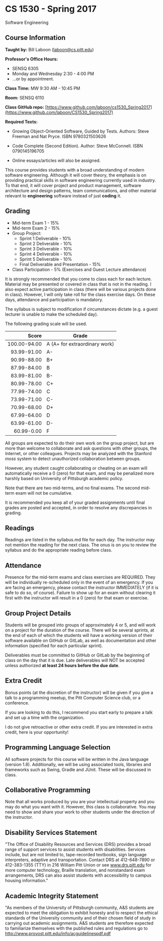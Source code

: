 # CS 1530 - Spring 2017
Software Engineering

## Course Information

**Taught by:** Bill Laboon ([laboon@cs.pitt.edu](mailto:laboon@cs.pitt.edu))  

**Professor's Office Hours:**

  * SENSQ 6305
  * Monday and Wednesday 2:30 - 4:00  PM
  * ...or by appointment.  

**Class Time:** MW 9:30 AM - 10:45 PM

**Room:** SENSQ 6110

**Class GitHub repo:** [https://www.github.com/laboon/cs1530_Spring2017](https://www.github.com/laboon/CS1530_Spring2017)  

**Required Texts:** 
  * Growing Object-Oriented Software, Guided by Tests.  Authors: Steve Freeman and Nat Pryce. ISBN 9780321503626

  * Code Complete (Second Edition). Author: Steve McConnell. ISBN 0790145196705

  * Online essays/articles will also be assigned.

This course provides students with a broad understanding of modern software engineering. Although it will cover theory, the emphasis is on providing practical skills in software engineering currently used in industry. To that end, it will cover project and product management, software architecture and design patterns, team communications, and other material relevant to __engineering__ software instead of just __coding__ it.

## Grading

  * Mid-term Exam 1 - 15%
  * Mid-term Exam 2 - 15%
  * Group Project:
    * Sprint 1 Deliverable - 10%
    * Sprint 2 Deliverable - 10% 
    * Sprint 3 Deliverable - 10%
    * Sprint 4 Deliverable - 10%
    * Sprint 5 Deliverable - 10%
    * Final Deliverable and Presentation - 15%
  * Class Participation - 5% (Exercises and Guest Lecture attendance)

It is strongly recommended that you come to class each for each lecture.  Material may be presented or covered in class that is not in the reading.  I also expect active participation in class (there will be various projects done in class).  However,  I will only take roll for the class exercise days.  On these days, attendance and participation is mandatory.

The syllabus is subject to modification if circumstances dictate (e.g. a guest lecturer is unable to make the scheduled day).

The following grading scale will be used.

Score  | Grade
-----: | ------------------------------
100.00-94.00 | A (A+ for extraordinary work)
93.99-91.00  | A-
90.99-88.00  | B+
87.99-84.00  | B
83.99-81.00  | B-
80.99-78.00  | C+
77.99-74.00  | C
73.99-71.00  | C-
70.99-68.00  | D+
67.99-64.00  | D
63.99-61.00  | D-
60.99-0.00   | F

All groups are expected to do their own work on the group project, but are more than welcome to collaborate and ask questions with other groups, the Internet, or other colleagues.  Projects may be analyzed with the Stanford _moss_ system to detect unauthorized collaboration between groups.

However, any student caught collaborating or cheating on an exam will automatically receive a 0 (zero) for that exam, and may be penalized more harshly based on University of Pittsburgh academic policy.

Note that there are two mid-terms, and no final exams.  The second mid-term exam will not be cumulative.

It is recommended you keep all of your graded assignments until final grades are posted and accepted, in order to resolve any discrepancies in grading.

## Readings

Readings are listed in the syllabus.md file for each day.  The instructor may not mention the reading for the next class.  The onus is on you to review the syllabus and do the appropriate reading before class.

## Attendance

Presence for the mid-term exams and class exercises are REQUIRED.  They will be individually re-scheduled only in the event of an emergency.  If you are facing an emergency, please contact the instructor IMMEDIATELY (if it is safe to do so, of course).  Failure to show up for an exam without clearing it first with the instructor will result in a 0 (zero) for that exam or exercise.

## Group Project Details

Students will be grouped into groups of approximately 4 or 5, and will work on a project for the duration of the course.  There will be several sprints, at the end of each of which the students will have a working version of their software available on GitHub or GitLab, as well as documentation and other information (specified for each particular sprint).

Deliverables must be committed to GitHub or GitLab by the beginning of class on the day that it is due.  Late deliverables will NOT be accepted unless authorized __at least 24 hours before the due date__.

## Extra Credit

Bonus points (at the discretion of the instructor) will be given if you give a talk to a programming meetup, the Pitt Computer Science club, or a conference.

If you are looking to do this, I recommend you start early to prepare a talk and set up a time with the organization.

I do not give retroactive or other extra credit.  If you are interested in extra credit, here is your opportunity!

## Programming Language Selection

All software projects for this course will be written in the Java language (version 1.8).  Additionally, we will be using associated tools, libraries and frameworks such as Swing, Gradle and JUnit.  These will be discussed in class.

## Collaborative Programming

Note that all works produced by you are your intellectual property and you may do what you want with it.  However, this class is collaborative.  You may need to show and share your work to other students under the direction of the instructor.

## Disability Services Statement

"The Office of Disability Resources and
Services (DRS) provides a broad range of support services to assist
students with disabilities. Services include, but are not limited to,
tape-recorded textbooks, sign language interpreters, adaptive and
transportation. Contact DRS at 412-648-7890 or 412-383-1355 (TTY) in
216 William Pitt Union or see www.drs.pitt.edu for more computer
technology, Braille translation, and nonstandard exam arrangements,
DRS can also assist students with accessibility to campus housing
information."

## Academic Integrity Statement

"As members of the University of
Pittsburgh community, A&S students are expected to meet the obligation
to exhibit honesty and to respect the ethical standards of the
University community and of their chosen field of study in carrying
out academic assignments. A&S students are therefore expected to
familiarize themselves with the published rules and regulations go to
http://www.provost.pitt.edu/info/acguidelinespdf.pdf

